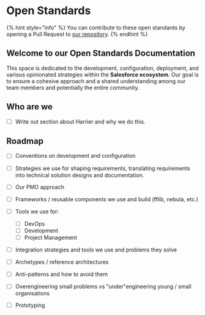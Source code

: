 # Open Standards



{% hint style="info" %}
You can contribute to these open standards by opening a Pull Request to [our repository](https://github.com/goharrier/open-standards).&#x20;
{% endhint %}

## Welcome to our Open Standards Documentation

This space is dedicated to the development, configuration, deployment, and various opinionated strategies within the **Salesforce ecosystem**. Our goal is to ensure a cohesive approach and a shared understanding among our team members and potentially the entire community.

## Who are we

* [ ] Write out section about Harrier and why we do this.

## Roadmap

* [ ] Conventions on development and configuration
* [ ] Strategies we use for shaping requirements, translating requirements into technical solution designs and documentation.
* [ ] Our PMO approach
* [ ] Frameworks / reusable components we use and build (fflib, nebula, etc.)
* [ ] Tools we use for:
  * [ ] DevOps
  * [ ] Development
  * [ ] Project Management
* [ ] Integration strategies and tools we use and problems they solve
* [ ] Archetypes / reference architectures
* [ ] Anti-patterns and how to avoid them
* [ ] Overengineering small problems vs "under"engineering young / small organisations
* [ ] Prototyping

